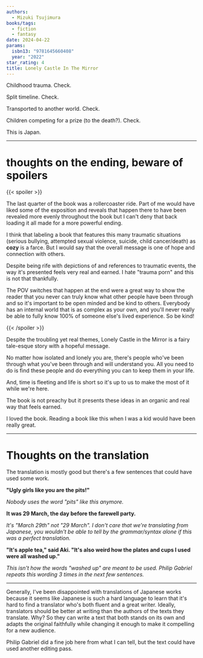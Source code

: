 ```yaml
---
authors:
  - Mizuki Tsujimura
books/tags:
  - fiction
  - fantasy
date: 2024-04-22
params:
  isbn13: "9781645660408"
  year: "2022"
star_rating: 4
title: Lonely Castle In The Mirror
---
```


Childhood trauma. Check.

Split timeline. Check.

Transported to another world. Check.

Children competing for a prize (to the death?). Check.

This is Japan.

<!--more-->

---

# thoughts on the ending, beware of spoilers

{{< spoiler >}}

The last quarter of the book was a rollercoaster ride. Part of me would have
liked some of the exposition and reveals that happen there to have been revealed
more evenly throughout the book but I can't deny that back loading it all made
for a more powerful ending.

I think that labeling a book that features this many traumatic situations
(serious bullying, attempted sexual violence, suicide, child cancer/death) as
**cozy** is a farce. But I would say that the overall message is one of hope and
connection with others.

Despite being rife with depictions of and references to traumatic events, the
way it's presented feels very real and earned. I hate "trauma porn" and this is
not that thankfully.

The POV switches that happen at the end were a great way to show the reader that
you never can truly know what other people have been through and so it's
important to be open minded and be kind to others. Everybody has an internal
world that is as complex as your own, and you'll never really be able to fully
know 100% of someone else's lived experience. So be kind!

{{< /spoiler >}}

Despite the troubling yet real themes, Lonely Castle in the Mirror is a fairy
tale-esque story with a hopeful message.

No matter how isolated and lonely you are, there's people who've been through
what you've been through and will understand you. All you need to do is find
these people and do everything you can to keep them in your life.

And, time is fleeting and life is short so it's up to us to make the most of it
while we're here.

The book is not preachy but it presents these ideas in an organic and real way
that feels earned.

I loved the book. Reading a book like this when I was a kid would have been
really great.

---

# Thoughts on the translation

The translation is mostly good but there's a few sentences that could have used
some work.

**"Ugly girls like you are the pits!"**

_Nobody uses the word "pits" like this anymore._

**It was 29 March, the day before the farewell party.**

_It's "March 29th" not "29 March". I don't care that we're translating from
Japanese, you wouldn't be able to tell by the grammar/syntax alone if this was a
perfect translation._

**"It's apple tea," said Aki. "It's also weird how the plates and cups I used
were all washed up."**

_This isn't how the words "washed up" are meant to be used. Philip Gabriel
repeats this wording 3 times in the next few sentences._

---

Generally, I've been disappointed with translations of Japanese works because it
seems like Japanese is such a hard language to learn that it's hard to find a
translator who's both fluent and a great writer. Ideally, translators should be
better at writing than the authors of the texts they translate. Why? So they can
write a text that both stands on its own and adapts the original faithfully
while changing it enough to make it compelling for a new audience.

Philip Gabriel did a fine job here from what I can tell, but the text could have
used another editing pass.
